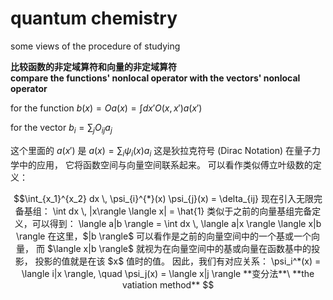 # quantum chemistry
some views of the procedure of studying

**比较函数的非定域算符和向量的非定域算符**\
**compare the functions' nonlocal operator with the vectors' nonlocal operator**  

for the function
$b(x)=Oa(x)=\int dx' O(x, x')a(x')$

for the vector
$b_i = \sum_j O_{ij} a_j$

这个里面的 $a(x')$ 是 $a(x) = \sum_{i} \psi_{i}(x) a_{i}$
这是狄拉克符号 (Dirac Notation) 在量子力学中的应用，
它将函数空间与向量空间联系起来。
可以看作类似傅立叶级数的定义：
```math
\int_{x_1}^{x_2} dx \, \psi_{i}^{*}(x) \psi_{j}(x) = \delta_{ij}
现在引入无限完备基组：
\int dx \, |x\rangle \langle x| = \hat{1}
类似于之前的向量基组完备定义，可以得到：
\langle a|b \rangle = \int dx \, \langle a|x \rangle \langle x|b \rangle
在这里，$|b \rangle$ 可以看作是之前的向量空间中的一个基或一个向量，
而 $\langle x|b \rangle$ 就视为在向量空间中的基或向量在函数基中的投影，
投影的值就是在该 $x$ 值时的值。  
因此，我们有对应关系：
\psi_i^*(x) = \langle i|x \rangle, \quad \psi_j(x) = \langle x|j \rangle
**变分法**\
**the vatiation method**
